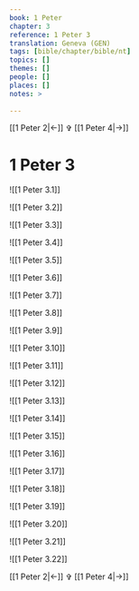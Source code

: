 ```yaml
---
book: 1 Peter
chapter: 3
reference: 1 Peter 3
translation: Geneva (GEN)
tags: [bible/chapter/bible/nt]
topics: []
themes: []
people: []
places: []
notes: >
  
---
```


[[1 Peter 2|<-]] ✞ [[1 Peter 4|->]]

# 1 Peter 3

![[1 Peter 3.1]]

![[1 Peter 3.2]]

![[1 Peter 3.3]]

![[1 Peter 3.4]]

![[1 Peter 3.5]]

![[1 Peter 3.6]]

![[1 Peter 3.7]]

![[1 Peter 3.8]]

![[1 Peter 3.9]]

![[1 Peter 3.10]]

![[1 Peter 3.11]]

![[1 Peter 3.12]]

![[1 Peter 3.13]]

![[1 Peter 3.14]]

![[1 Peter 3.15]]

![[1 Peter 3.16]]

![[1 Peter 3.17]]

![[1 Peter 3.18]]

![[1 Peter 3.19]]

![[1 Peter 3.20]]

![[1 Peter 3.21]]

![[1 Peter 3.22]]

[[1 Peter 2|<-]] ✞ [[1 Peter 4|->]]
